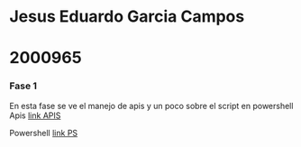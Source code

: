 # Jesus Eduardo Garcia Campos
# 2000965

### Fase 1
En esta fase se ve el manejo de apis y un poco sobre el script en powershell
Apis [link APIS](https://github.com/Chuyinnnnnnnnnnnn/LABORATORIOPIA/tree/master/APIS)

Powershell [link PS](https://github.com/Chuyinnnnnnnnnnnn/LABORATORIOPIA/tree/master/scriptspowershell)
